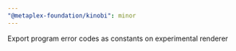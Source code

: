 ```yaml
---
"@metaplex-foundation/kinobi": minor
---
```


Export program error codes as constants on experimental renderer
